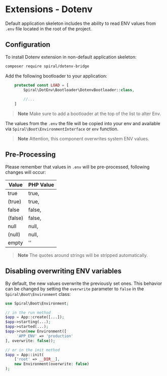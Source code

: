 # Extensions - Dotenv

Default application skeleton includes the ability to read ENV values from `.env` file located in the root of the
project.

## Configuration

To install Dotenv extension in non-default application skeleton:

```bash
composer require spiral/dotenv-bridge
```

Add the following bootloader to your application:

```php
    protected const LOAD = [
        Spiral\DotEnv\Bootloader\DotenvBootloader::class,
        
        //...
    ]
```

> **Note**
> Make sure to add a bootloader at the top of the list to alter Env.

The values from the `.env` the file will be copied into your env and available via `Spiral\Boot\EnvironmentInterface`
or `env` function.

> **Note**
> Attention, this component overwrites system ENV values.

## Pre-Processing

Please remember that values in `.env` will be pre-processed, following changes will occur:

| Value   | PHP Value |
|---------|-----------|
| true    | true,     |
| (true)  | true,     |
| false   | false,    |
| (false) | false,    |
| null    | null,     |
| (null)  | null,     |
| empty   | ''        |

> **Note**
> The quotes around strings will be stripped automatically.

## Disabling overwriting ENV variables

By default, the new values overwrite the previously set ones. This behavior can be changed by setting the `overwrite` 
parameter to `false` in the `Spiral\Boot\Environment` class:

```php
use Spiral\Boot\Environment;

// in the run method
$app = App::create([...]);
$app->starting(...);
$app->started(...);
$app->run(new Environment([
     'APP_ENV' => 'production'
], overwrite: false));

// or in the init method
$app = App::init(
    ['root' => __DIR__], 
    new Environment(overwrite: false)
);
```
